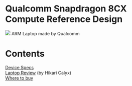 # Qualcomm Snapdragon 8CX Compute Reference Design

<img src="https://github.com/daviiid99/Qualcomm-Reference-Design-sc8180x/blob/main/Laptop.jpg">
ARM Laptop made by Qualcomm

# Contents
<a href="https://github.com/daviiid99/Qualcomm-Reference-Design-sc8180x/wiki/Qualcomm-Reference-Design-sc8180x-(Specs)">Device Specs</a><br/>
<a href="https://m.bilibili.com/video/BV1vi4y1c7hf">Laptop Review</a> (by Hikari Calyx) <br/>
<a href="https://m.intl.taobao.com/detail/detail.html?id=610049938021&spm=a21wu.10013511.7.1">Where to buy</a>
